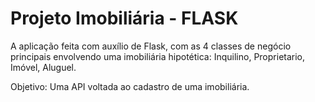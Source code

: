 <h1> Projeto Imobiliária - FLASK </h1>
<p> A aplicação feita com auxílio de Flask, com as 4 classes de negócio principais envolvendo uma imobiliária hipotética: Inquilino, Proprietario, Imóvel, Aluguel.</p>
<p>Objetivo: Uma API voltada ao cadastro de uma imobiliária.</p>
